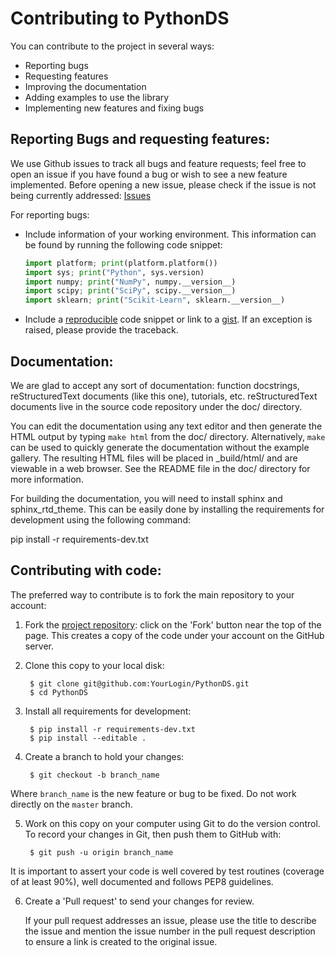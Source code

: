 Contributing to PythonDS
========================

You can contribute to the project in several ways:

- Reporting bugs
- Requesting features
- Improving the documentation
- Adding examples to use the library
- Implementing new features and fixing bugs

Reporting Bugs and requesting features:
---------------------------------------

We use Github issues to track all bugs and feature requests; feel free to
open an issue if you have found a bug or wish to see a new feature implemented.
Before opening a new issue, please check if the issue is not being currently addressed:
[Issues](https://github.com/Menelau/PythonDS/issues)

For reporting bugs:

-  Include information of your working environment. This information
   can be found by running the following code snippet:

   ```python
   import platform; print(platform.platform())
   import sys; print("Python", sys.version)
   import numpy; print("NumPy", numpy.__version__)
   import scipy; print("SciPy", scipy.__version__)
   import sklearn; print("Scikit-Learn", sklearn.__version__)
   ```

-  Include a [reproducible](https://stackoverflow.com/help/mcve) code snippet
   or link to a [gist](https://gist.github.com). If an exception is raised,
   please provide the traceback.

Documentation:
--------------

We are glad to accept any sort of documentation: function docstrings,
reStructuredText documents (like this one), tutorials, etc.
reStructuredText documents live in the source code repository under the
doc/ directory.

You can edit the documentation using any text editor and then generate
the HTML output by typing ``make html`` from the doc/ directory.
Alternatively, ``make`` can be used to quickly generate the
documentation without the example gallery. The resulting HTML files will
be placed in _build/html/ and are viewable in a web browser. See the
README file in the doc/ directory for more information.

For building the documentation, you will need to install sphinx and sphinx_rtd_theme. This
can be easily done by installing the requirements for development using the following command:

pip install -r requirements-dev.txt

Contributing with code:
-----------------------

The preferred way to contribute is to fork the main repository to your account:

1. Fork the [project repository](https://github.com/Menelau/PythonDS):
   click on the 'Fork' button near the top of the page. This creates
   a copy of the code under your account on the GitHub server.

2. Clone this copy to your local disk:

        $ git clone git@github.com:YourLogin/PythonDS.git
        $ cd PythonDS

3. Install all requirements for development:

        $ pip install -r requirements-dev.txt
        $ pip install --editable .

4. Create a branch to hold your changes:

        $ git checkout -b branch_name

Where ``branch_name`` is the new feature or bug to be fixed. Do not work directly on the ``master`` branch.

5. Work on this copy on your computer using Git to do the version
   control. To record your changes in Git, then push them to GitHub with:

        $ git push -u origin branch_name

It is important to assert your code is well covered by test routines (coverage of at least 90%), well documented and
follows PEP8 guidelines.

6. Create a 'Pull request' to send your changes for review.

   If your pull request addresses an issue, please use the title to describe
   the issue and mention the issue number in the pull request description to
   ensure a link is created to the original issue.




